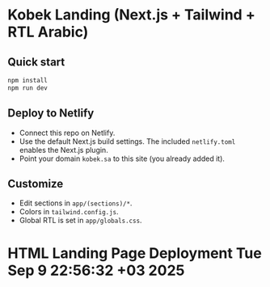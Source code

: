 # Kobek Landing (Next.js + Tailwind + RTL Arabic)

## Quick start
```bash
npm install
npm run dev
```

## Deploy to Netlify
- Connect this repo on Netlify.
- Use the default Next.js build settings. The included `netlify.toml` enables the Next.js plugin.
- Point your domain `kobek.sa` to this site (you already added it).

## Customize
- Edit sections in `app/(sections)/*`.
- Colors in `tailwind.config.js`.
- Global RTL is set in `app/globals.css`.
# HTML Landing Page Deployment Tue Sep  9 22:56:32 +03 2025

